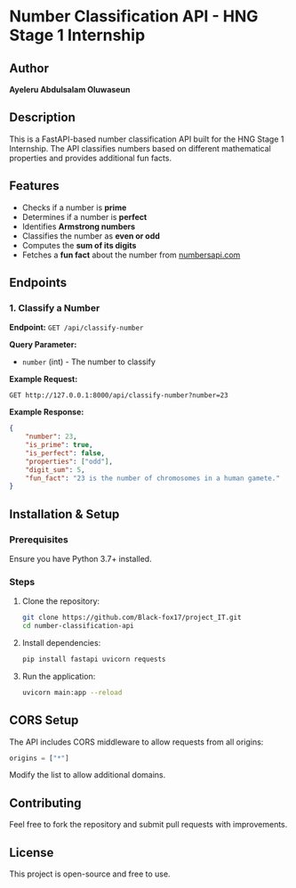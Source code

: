 # Number Classification API - HNG Stage 1 Internship

## Author
**Ayeleru Abdulsalam Oluwaseun**

## Description
This is a FastAPI-based number classification API built for the HNG Stage 1 Internship. The API classifies numbers based on different mathematical properties and provides additional fun facts.

## Features
- Checks if a number is **prime**
- Determines if a number is **perfect**
- Identifies **Armstrong numbers**
- Classifies the number as **even or odd**
- Computes the **sum of its digits**
- Fetches a **fun fact** about the number from [numbersapi.com](http://numbersapi.com)

## Endpoints
### 1. Classify a Number
**Endpoint:** `GET /api/classify-number`

**Query Parameter:**
- `number` (int) - The number to classify

**Example Request:**
```
GET http://127.0.0.1:8000/api/classify-number?number=23
```

**Example Response:**
```json
{
    "number": 23,
    "is_prime": true,
    "is_perfect": false,
    "properties": ["odd"],
    "digit_sum": 5,
    "fun_fact": "23 is the number of chromosomes in a human gamete."
}
```

## Installation & Setup
### Prerequisites
Ensure you have Python 3.7+ installed.

### Steps
1. Clone the repository:
   ```sh
   git clone https://github.com/Black-fox17/project_IT.git
   cd number-classification-api
   ```
2. Install dependencies:
   ```sh
   pip install fastapi uvicorn requests
   ```
3. Run the application:
   ```sh
   uvicorn main:app --reload
   ```

## CORS Setup
The API includes CORS middleware to allow requests from all origins:
```python
origins = ["*"]
```
Modify the list to allow additional domains.

## Contributing
Feel free to fork the repository and submit pull requests with improvements.

## License
This project is open-source and free to use.